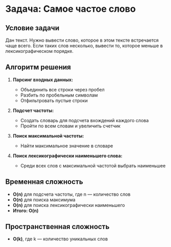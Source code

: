 # Задача: Самое частое слово

## Условие задачи

Дан текст. Нужно вывести слово, которое в этом тексте встречается чаще всего. Если таких слов несколько, вывести то, которое меньше в лексикографическом порядке.

## Алгоритм решения

1. **Парсинг входных данных:**

   - Объединить все строки через пробел
   - Разбить по пробельным символам
   - Отфильтровать пустые строки

2. **Подсчет частоты:**

   - Создать словарь для подсчета вхождений каждого слова
   - Пройти по всем словам и увеличить счетчик

3. **Поиск максимальной частоты:**

   - Найти максимальное значение в словаре

4. **Поиск лексикографически наименьшего слова:**
   - Среди всех слов с максимальной частотой выбрать наименьшее

## Временная сложность

- **O(n)** для подсчета частоты, где n — количество слов
- **O(n)** для поиска максимума
- **O(n)** для поиска лексикографически наименьшего
- **Итого: O(n)**

## Пространственная сложность

- **O(k)**, где k — количество уникальных слов
